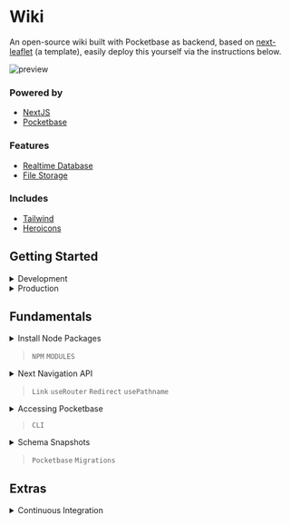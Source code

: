 
# Wiki

An open-source wiki built with Pocketbase as backend, based on [next-leaflet](https://github.com/ThijmenGThN/next-leaflet) (a template), easily deploy this yourself via the instructions below.

![preview](https://i.imgur.com/9tsGgDn.png)



### Powered by

- [NextJS](https://nextjs.org)
- [Pocketbase](https://pocketbase.io)



### Features

- [Realtime Database](https://pocketbase.io)
- [File Storage](https://pocketbase.io/docs/files-handling/)



### Includes

- [Tailwind](https://tailwindcss.com)
- [Heroicons](https://heroicons.com)



## Getting Started

<details><summary>Development</summary>

### Dependencies

- Install docker and docker compose.
    
    - Windows: [Docker Desktop](https://www.docker.com/get-started/)
    - Linux: [Guide from Digital Ocean](https://www.digitalocean.com/community/tutorials/how-to-install-and-use-docker-compose-on-ubuntu-22-04)
    - Ubuntu >20.04: [Guide from Thijmen Heuvelink](https://wiki.thijmenheuvelink.nl/linux/install-docker)

### Development

> Ensure that you've [cloned](https://git-scm.com/docs/git-clone) the repository and are on the correct path. 

#### Start

``` docker compose up ```

The stack is now accessible on your preferred browser at http://localhost:3000, the pocketbase interface can be found at http://localhost:3000/pb/_/

#### Stop

To stop the stack from running simply execute the ` CTRL + C ` shortcut.

</details>



<details><summary>Production</summary>

### Preparation

1. Create a ` .env ` file:
   - Locate the ` .env.sample ` file in your project directory.
   - Duplicate or copy the contents of this file.
   - Rename the duplicate or copied file to ` .env `. 

2. Configure the environment variable:
   - Open the ` .env ` file in a text editor.
   - Locate the line that defines the ` PRODUCTION ` variable.
   - Set the value of ` PRODUCTION ` to ` "true" ` (include the quotes).

### Production

#### Start

> Unlike in the development steps we now add the  ` -d ` flag which makes the service run in the background.

``` docker compose up -d ```

The stack is now accessible on your preferred browser at http://localhost:3000 or on a differently defined port as stated in the `.env` file, the pocketbase interface can be found at http://localhost:3000/pb/_/



#### Stop

``` docker compose down ```

</details>



## Fundamentals

<details><summary>Install Node Packages</summary>

#### Install

``` docker compose exec next npm i -D <package> ```

#### Remove

``` docker compose exec next npm r <package> ```

</details>

> ` NPM ` ` MODULES `


<details><summary>Next Navigation API</summary>

Instead of using `next/navigation` you should opt for the helper at ` @helpers/navigation `, this is a replacement required by ` next-intl ` it offers the same functionality.

</details>

> ` Link ` ` useRouter ` ` Redirect ` ` usePathname `


<details><summary>Accessing Pocketbase</summary>

Pocketbase has a client executable, below is an example that outputs all available commands. You can learn more on how to use it [here](https://pocketbase.io/docs).

``` docker compose exec pocketbase pocketbase --help ```

</details>

> ` CLI `


<details><summary>Schema Snapshots</summary>

Executing the following will generate a schema snapshot in ` src/backend/migrations `, note that this process does not save any collection data.

``` docker compose exec pocketbase pocketbase migrate collections ```

</details>

> ` Pocketbase ` ` Migrations `



## Extras

<details><summary>Continuous Integration</summary>

### Preparation

> The workflow has been set up to connect to any VPS via SSH as defined in the Repository Secrets.

1. Install docker and docker compose on your VPS.
    
    - Windows: [Docker Desktop](https://www.docker.com/get-started/)
    - Linux: [Guide from Digital Ocean](https://www.digitalocean.com/community/tutorials/how-to-install-and-use-docker-compose-on-ubuntu-22-04)
    - Ubuntu >20.04: [Guide from Thijmen Heuvelink](https://wiki.thijmenheuvelink.nl/linux/install-docker)

2. Setup a Runner on GitHub

    1. Create a new Runner
    
        - Navigate to ` Settings > Actions > Runners `

            > To set up a new self-hosted runner, follow the instructions provided by GitHub to configure the runner to listen for jobs. It is advisable to install it as a service.

    2. Define environment variables
    
        - Navigate and create new secrets in `Settings > Secrets and variables > Actions`

            Name|Expects|Description
            -|-|-
            SSH_KEY|Private Key|Generated private ssh-key which will beused    to access the VPS.
            SSH_HOST|IP Address|The address of your VPS that runs theGitHub    Actions Runner.
            SSH_USER|Username|System user which should be utilized for deployments.
            SSH_PORT|Port Number|The port that will be used to connectwith     the VPS, default is 22.
            APP_ENV|Environment|Contents of the ` .env ` file withadjusted     values for deployment.

### Activation

Define the branch in `.github/deploy.yml` and modify it from being ` disabled ` to an existing branch. Any modifications made to that particular branch will automatically trigger the Action, deploying your stack to your VPS.

</details>